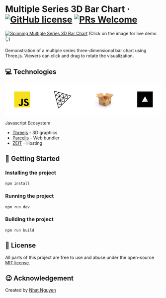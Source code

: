 # Multiple Series 3D Bar Chart &middot; [![GitHub license](https://img.shields.io/badge/license-MIT-blue.svg)](./LICENSE) [![PRs Welcome](https://img.shields.io/badge/PRs-welcome-brightgreen.svg)](https://github.com/nattwasm/mschart/pulls)

[![Spinning Multiple Series 3D Bar Chart](./screens/screenshot.gif)](https://mschart.now.sh)
(Click on the image for live demo 👆)

Demonstration of a multiple series three-dimensional bar chart using Three.js.
Viewers can click and drag to rotate the visualization.

## 💻 Technologies
![Technologies Banner](./screens/banner-technologies.png)

Javascript Ecosystem
- [Threejs](https://threejs.org/) - 3D graphics
- [Parceljs](https://parceljs.org/) - Web bundler
- [ZEIT](https://zeit.co/) - Hosting

## 🚀 Getting Started

### Installing the project

```
npm install
```

### Running the project

```
npm run dev
```

### Building the project

```
npm run build
```

## 📄 License
All parts of this project are free to use and abuse under the open-source [MIT license](./LICENSE).

## 😉 Acknowledgement
Created by [Nhat Nguyen](https://github.com/nattwasm)
